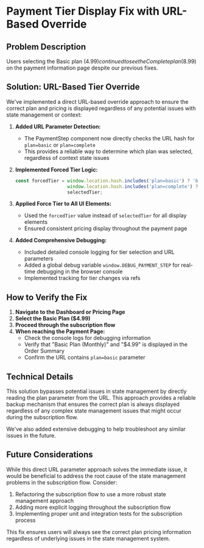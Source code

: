# Payment Tier Display Fix with URL-Based Override

## Problem Description
Users selecting the Basic plan ($4.99) continued to see the Complete plan ($8.99) on the payment information page despite our previous fixes.

## Solution: URL-Based Tier Override

We've implemented a direct URL-based override approach to ensure the correct plan and pricing is displayed regardless of any potential issues with state management or context:

1. **Added URL Parameter Detection:**
   - The PaymentStep component now directly checks the URL hash for `plan=basic` or `plan=complete`
   - This provides a reliable way to determine which plan was selected, regardless of context state issues

2. **Implemented Forced Tier Logic:**
   ```typescript
   const forcedTier = window.location.hash.includes('plan=basic') ? 'basic' : 
                      window.location.hash.includes('plan=complete') ? 'complete' : 
                      selectedTier;
   ```

3. **Applied Force Tier to All UI Elements:**
   - Used the `forcedTier` value instead of `selectedTier` for all display elements
   - Ensured consistent pricing display throughout the payment page

4. **Added Comprehensive Debugging:**
   - Included detailed console logging for tier selection and URL parameters
   - Added a global debug variable `window.DEBUG_PAYMENT_STEP` for real-time debugging in the browser console
   - Implemented tracking for tier changes via refs

## How to Verify the Fix

1. **Navigate to the Dashboard or Pricing Page**
2. **Select the Basic Plan ($4.99)**
3. **Proceed through the subscription flow**
4. **When reaching the Payment Page:**
   - Check the console logs for debugging information
   - Verify that "Basic Plan (Monthly)" and "$4.99" is displayed in the Order Summary
   - Confirm the URL contains `plan=basic` parameter

## Technical Details

This solution bypasses potential issues in state management by directly reading the plan parameter from the URL. This approach provides a reliable backup mechanism that ensures the correct plan is always displayed regardless of any complex state management issues that might occur during the subscription flow.

We've also added extensive debugging to help troubleshoot any similar issues in the future.

## Future Considerations

While this direct URL parameter approach solves the immediate issue, it would be beneficial to address the root cause of the state management problems in the subscription flow. Consider:

1. Refactoring the subscription flow to use a more robust state management approach
2. Adding more explicit logging throughout the subscription flow
3. Implementing proper unit and integration tests for the subscription process

This fix ensures users will always see the correct plan pricing information regardless of underlying issues in the state management system.